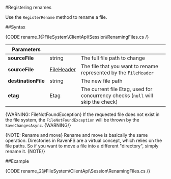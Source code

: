 #Registering renames

Use the `RegisterRename` method to rename a file.

##Syntax

{CODE rename_1@FileSystem\ClientApi\Session\RenamingFiles.cs /}

| Parameters | | |
| ------------- | ------------- | ----- |
| **sourceFile** | string | The full file path to change|
| **sourceFile** | [FileHeader](../../../glossary/file-header) | The file that you want to rename represented by the `FileHeader` |
| **destinationFile** | string | The new file path |
| **etag** | Etag | The current file Etag, used for concurrency checks (`null` will skip the check) |

{WARNING: FileNotFoundException}
If the requested file does not exist in the file system, the `FileNotFoundException` will be thrown by the `SaveChangesAsync`.
{WARNING/}

{NOTE: Rename and move}
Rename and move is basically the same operation. Directories in RavenFS are a virtual concept, which relies on the file paths. So if you want to move a file into a different "directory", simply rename it.
{NOTE/}

##Example

{CODE rename_2@FileSystem\ClientApi\Session\RenamingFiles.cs /}
